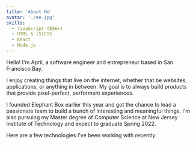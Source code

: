```yaml
---
title: 'About Me'
avatar: './me.jpg'
skills:
  - JavaScript (ES6+)
  - HTML & (S)CSS
  - React
  - Node.js
---
```


Hello! I'm April, a software engineer and entrepreneur based in San Francisco Bay.

I enjoy creating things that live on the internet, whether that be websites, applications, or anything in between. My goal is to always build products that provide pixel-perfect, performant experiences.

I founded Elephant Box earlier this year and got the chance to lead a passionate team to build a bunch of
interesting and meaningful things. I'm also pursuing my Master degree of Computer Science at New Jersey Institute of Technology and expect to graduate Spring 2022.

Here are a few technologies I've been working with recently:
